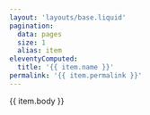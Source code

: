 ```yaml
---
layout: 'layouts/base.liquid'
pagination:
  data: pages
  size: 1
  alias: item
eleventyComputed:
  title: '{{ item.name }}'
permalink: '{{ item.permalink }}'
---
```


{{ item.body }}
